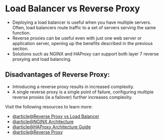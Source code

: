 # Load Balancer vs Reverse Proxy

*   Deploying a load balancer is useful when you have multiple servers. Often, load balancers route traffic to a set of servers serving the same function.
*   Reverse proxies can be useful even with just one web server or application server, opening up the benefits described in the previous section.
*   Solutions such as NGINX and HAProxy can support both layer 7 reverse proxying and load balancing.

Disadvantages of Reverse Proxy:
-------------------------------

*   Introducing a reverse proxy results in increased complexity.
*   A single reverse proxy is a single point of failure, configuring multiple reverse proxies (ie a failover) further increases complexity.

Visit the following resources to learn more:

- [@article@Reverse Proxy vs Load Balancer](https://www.nginx.com/resources/glossary/reverse-proxy-vs-load-balancer/)
- [@article@NGINX Architecture](https://www.nginx.com/blog/inside-nginx-how-we-designed-for-performance-scale/)
- [@article@HAProxy Architecture Guide](http://www.haproxy.org/download/1.2/doc/architecture.txt)
- [@article@Reverse Proxy](https://en.wikipedia.org/wiki/Reverse_proxy)